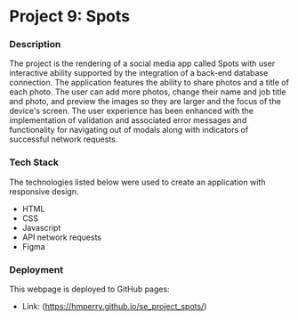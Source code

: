 # Project 9: Spots

### Description

The project is the rendering of a social media app called Spots with user interactive ability supported by the integration of a back-end database connection. The application features the ability to share photos and a title of each photo. The user can add more photos, change their name and job title and photo, and preview the images so they are larger and the focus of the device's screen. The user experience has been enhanced with the implementation of validation and associated error messages and functionality for navigating out of modals along with indicators of successful network requests.

### Tech Stack

The technologies listed below were used to create an application with responsive design.

- HTML
- CSS
- Javascript
- API network requests
- Figma

### Deployment

This webpage is deployed to GitHub pages:

- Link: (https://hmperry.github.io/se_project_spots/)
